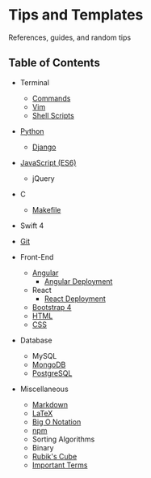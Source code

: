 # Tips and Templates

References, guides, and random tips

## Table of Contents

* Terminal
  * [Commands](Terminal_Commands.md)
  * [Vim](Vim.md)
  * [Shell Scripts](ShellScripts.md)

* [Python](Python.md)
  * [Django](Django.md)

* [JavaScript (ES6)](JavaScript.md)
  * jQuery

* C
  * [Makefile](Makefile.md)

* Swift 4

* [Git](Git.md)

* Front-End
  * [Angular](Angular.md)
    * [Angular Deployment](AngularDeployment.md)
  * React
    * [React Deployment](ReactDeployment.md)
  * [Bootstrap 4](https://getbootstrap.com/)
  * [HTML](HTML.md)
  * [CSS](CSS.md)

* Database
  * MySQL
  * [MongoDB](MongoDB.md)
  * [PostgreSQL](PostgreSQL.md)

* Miscellaneous
  * [Markdown](https://github.com/adam-p/markdown-here/wiki/Markdown-Cheatsheet)
  * [LaTeX](LaTeX.md)
  * [Big O Notation](BigO.md)
  * [npm](npm.md)
  * Sorting Algorithms
  * Binary
  * [Rubik's Cube](Rubiks.md)
  * [Important Terms](Resume.md)